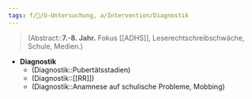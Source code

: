 ```yaml
---
tags: f/🦄/U-Untersuchung, a/Intervention/Diagnostik
---
```

> (Abstract::**7.-8. Jahr.** Fokus [[ADHS]], Leserechtschreibschwäche, Schule, Medien.)
- **Diagnostik**
	- (Diagnostik::Pubertätsstadien)
	- (Diagnostik::[[RR]])
	- (Diagnostik::Anamnese auf schulische Probleme, Mobbing)